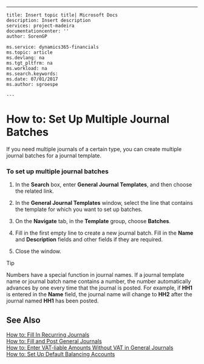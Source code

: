 ---
    title: Insert topic title| Microsoft Docs
    description: Insert description
    services: project-madeira
    documentationcenter: ''
    author: SorenGP

    ms.service: dynamics365-financials
    ms.topic: article
    ms.devlang: na
    ms.tgt_pltfrm: na
    ms.workload: na
    ms.search.keywords:
    ms.date: 07/01/2017
    ms.author: sgroespe

    ---
# How to: Set Up Multiple Journal Batches
If you need multiple journals of a certain type, you can create multiple journal batches for a journal template.  
  
### To set up multiple journal batches  
  
1.  In the **Search** box, enter **General Journal Templates**, and then choose the related link.  
  
2.  In the **General Journal Templates** window, select the line that contains the template for which you want to set up batches.  
  
3.  On the **Navigate** tab, in the **Template** group, choose **Batches**.  
  
4.  Fill in the first empty line to create a new journal batch. Fill in the **Name** and **Description** fields and other fields if they are required.  
  
5.  Close the window.  
  
> [!TIP]  
>  Numbers have a special function in journal names. If a journal template name or journal batch name contains a number, the number automatically advances by one every time that the journal is posted. For example, if **HH1** is entered in the **Name** field, the journal name will change to **HH2** after the journal named **HH1** has been posted.  
  
## See Also  
 [How to: Fill In Recurring Journals](../Finance/how-to-fill-in-recurring-journals.md)   
 [How to: Fill and Post General Journals](../Finance/how-to-fill-and-post-general-journals.md)   
 [How to: Enter VAT-liable Amounts Without VAT in General Journals](../Finance/how-to-enter-vat-liable-amounts-without-vat-in-general-journals.md)   
 [How to: Set Up Default Balancing Accounts](../Finance/how-to-set-up-default-balancing-accounts.md)